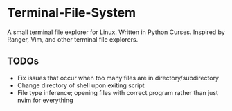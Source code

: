 # Terminal-File-System

A small terminal file explorer for Linux. Written in Python Curses. Inspired by Ranger, Vim, and other terminal file explorers.

## TODOs

- Fix issues that occur when too many files are in directory/subdirectory
- Change directory of shell upon exiting script
- File type inference; opening files with correct program rather than just nvim for everything
